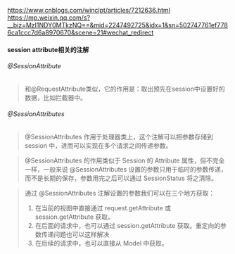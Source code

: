 https://www.cnblogs.com/winclpt/articles/7212636.html
https://mp.weixin.qq.com/s?__biz=MzI1NDY0MTkzNQ==&mid=2247492725&idx=1&sn=502747761ef7786ca1ccc7d6a8970670&scene=21#wechat_redirect

#### session attribute相关的注解

###### @SessionAttribute 

> 和@RequestAttribute类似，它的作用是：取出预先在session中设置好的数据，比如拦截器中。


###### @SessionAttributes

> @SessionAttributes 作用于处理器类上，这个注解可以把参数存储到 session 中，进而可以实现在多个请求之间传递参数。

> @SessionAttributes 的作用类似于 Session 的 Attribute 属性，但不完全一样，一般来说 @SessionAttributes 设置的参数只用于临时的参数传递，而不是长期的保存，参数用完之后可以通过 SessionStatus 将之清除。

> 通过 @SessionAttributes 注解设置的参数我们可以在三个地方获取：
> 1. 在当前的视图中直接通过 request.getAttribute 或 session.getAttribute 获取。
> 2. 在后面的请求中，也可以通过 session.getAttribute 获取。重定向的参数传递问题也可以这样解决
> 3. 在后续的请求中，也可以直接从 Model 中获取。
